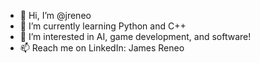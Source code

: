 - 👋 Hi, I’m @jreneo
- 🌱 I’m currently learning Python and C++
- 👀 I’m interested in AI, game development, and software!
- 📫 Reach me on LinkedIn: James Reneo

<!---
jreneo/jreneo is a ✨ special ✨ repository because its `README.md` (this file) appears on your GitHub profile.
You can click the Preview link to take a look at your changes.
--->
